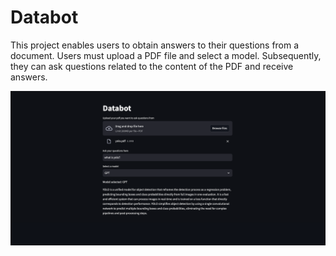 # Databot

This project enables users to obtain answers to their questions from a document. Users must upload a PDF file and select a model. Subsequently, they can ask questions related to the content of the PDF and receive answers.

![databot](image/README/frontend.png)
